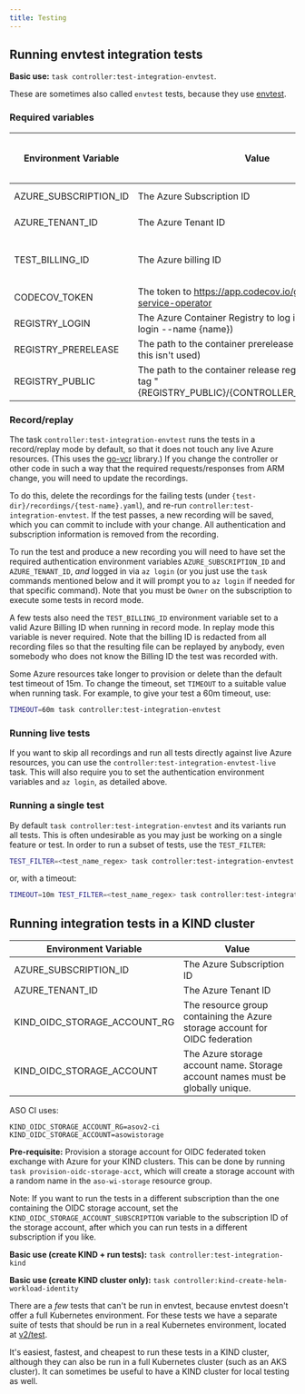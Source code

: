 ```yaml
---
title: Testing
---
```


## Running envtest integration tests

**Basic use:** `task controller:test-integration-envtest`.

These are sometimes also called `envtest` tests, because they use 
[envtest](https://pkg.go.dev/sigs.k8s.io/controller-runtime/pkg/envtest).

### Required variables

| Environment Variable  | Value                                                                                                   | Needed for CI (Github Actions) | Needed for local testing                     |
|-----------------------|---------------------------------------------------------------------------------------------------------|--------------------------------|----------------------------------------------|
| AZURE_SUBSCRIPTION_ID | The Azure Subscription ID                                                                               | Yes                            | Yes (when recording)                         |
| AZURE_TENANT_ID       | The Azure Tenant ID                                                                                     | Yes                            | Yes (when recording)                         |
| TEST_BILLING_ID       | The Azure billing ID                                                                                    | No                             | Yes (when recording SubscriptionAlias tests) |
| CODECOV_TOKEN         | The token to <https://app.codecov.io/gh/Azure/azure-service-operator>                                   | Yes                            | No                                           |
| REGISTRY_LOGIN        | The Azure Container Registry to log in to (for az acr login --name {name})                              | Yes                            | No                                           |
| REGISTRY_PRERELEASE   | The path to the container prerelease registry (right now this isn't used)                               | No                             | No                                           |
| REGISTRY_PUBLIC       | The path to the container release registry, used in --tag "{REGISTRY_PUBLIC}/{CONTROLLER_DOCKER_IMAGE}" | No                             | No                                           |

### Record/replay

The task `controller:test-integration-envtest` runs the tests in a record/replay mode by default, so that it does not
touch any live Azure resources. (This uses the [go-vcr](https://github.com/dnaeon/go-vcr) library.) If you change the controller or other code in
such a way that the required requests/responses from ARM change, you will need to update the recordings.

To do this, delete the recordings for the failing tests (under `{test-dir}/recordings/{test-name}.yaml`), and re-run
`controller:test-integration-envtest`. If the test passes, a new recording will be saved, which you can commit to
include with your change. All authentication and subscription information is removed from the recording.

To run the test and produce a new recording you will need to have set the required authentication environment variables
`AZURE_SUBSCRIPTION_ID` and `AZURE_TENANT_ID`, _and_ logged in via `az login` (or you just use the `task` commands
mentioned below and it will prompt you to `az login` if needed for that specific command).
Note that you must be `Owner` on the subscription to execute some tests in record mode.

A few tests also need the `TEST_BILLING_ID` environment variable set to a valid Azure Billing ID when running in record mode.
In replay mode this variable is never required. Note that the billing ID is redacted from all recording files so that
the resulting file can be replayed by anybody, even somebody who does not know the Billing ID the test was recorded with.

Some Azure resources take longer to provision or delete than the default test timeout of 15m. To change the timeout,
set `TIMEOUT` to a suitable value when running task. For example, to give your test a 60m timeout, use:

``` bash
TIMEOUT=60m task controller:test-integration-envtest
```

### Running live tests

If you want to skip all recordings and run all tests directly against live Azure resources, you can use the
`controller:test-integration-envtest-live` task. This will also require you to set the authentication environment
variables and `az login`, as detailed above.

### Running a single test

By default `task controller:test-integration-envtest` and its variants run all tests. This is often undesirable
as you may just be working on a single feature or test. In order to run a subset of tests, use the `TEST_FILTER`:

```bash
TEST_FILTER=<test_name_regex> task controller:test-integration-envtest
```

or, with a timeout:

```bash
TIMEOUT=10m TEST_FILTER=<test_name_regex> task controller:test-integration-envtest
```

## Running integration tests in a KIND cluster

| Environment Variable         | Value                                                                          |
|------------------------------|--------------------------------------------------------------------------------|
| AZURE_SUBSCRIPTION_ID        | The Azure Subscription ID                                                      |
| AZURE_TENANT_ID              | The Azure Tenant ID                                                            |
| KIND_OIDC_STORAGE_ACCOUNT_RG | The resource group containing the Azure storage account for OIDC federation    |
| KIND_OIDC_STORAGE_ACCOUNT    | The Azure storage account name. Storage account names must be globally unique. |

ASO CI uses:
```
KIND_OIDC_STORAGE_ACCOUNT_RG=asov2-ci
KIND_OIDC_STORAGE_ACCOUNT=asowistorage
```

**Pre-requisite:** Provision a storage account for OIDC federated token exchange with Azure for your KIND clusters.
This can be done by running `task provision-oidc-storage-acct`, which will create a storage account with a random
name in the `aso-wi-storage` resource group.

Note: If you want to run the tests in a different subscription than the one containing the OIDC storage account,
set the `KIND_OIDC_STORAGE_ACCOUNT_SUBSCRIPTION` variable to the subscription ID of the storage account, after
which you can run tests in a different subscription if you like.

**Basic use (create KIND + run tests):** `task controller:test-integration-kind`

**Basic use (create KIND cluster only):** `task controller:kind-create-helm-workload-identity`

There are a _few_ tests that can't be run in envtest, because envtest doesn't offer a full Kubernetes environment.
For these tests we have a separate suite of tests that should be run in a real Kubernetes environment, located at
[v2/test](https://github.com/Azure/azure-service-operator/tree/main/v2/test).

It's easiest, fastest, and cheapest to run these tests in a KIND cluster, although they can also be run in
a full Kubernetes cluster (such as an AKS cluster). It can sometimes be useful to have a KIND cluster for local
testing as well.
